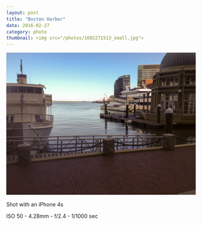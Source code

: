 ```yaml
---
layout: post
title: "Boston Harbor"
date: 2016-02-27
category: photo
thumbnail: <img src="/photos/1602271513_small.jpg">
---
```

<img src="/photos/1602271513.jpg" class="image fit">

Shot with an iPhone 4s

ISO 50 -
4.28mm -
f/2.4 -
1/1000 sec

